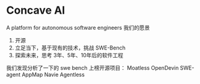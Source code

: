 # Concave AI

A platform for autonomous software engineers
我们的愿景
1. 开源
2. 立足当下，基于现有的技术，挑战 SWE-Bench
3. 探索未来，思考 3年、5年、10年后的软件工程


我们发现分析了一下的 swe bench 上榜开源项目：
Moatless
OpenDevin
SWE-agent
AppMap Navie
Agentless


